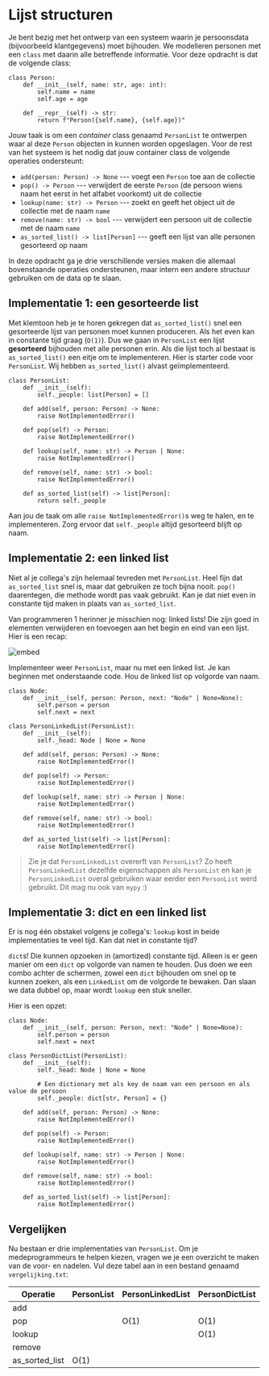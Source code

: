 # Lijst structuren

Je bent bezig met het ontwerp van een systeem waarin je persoonsdata (bijvoorbeeld klantgegevens) moet bijhouden. We modelleren personen met een `class` met daarin alle betreffende informatie. Voor deze opdracht is dat de volgende class:

    class Person:
        def __init__(self, name: str, age: int):
            self.name = name
            self.age = age

        def __repr__(self) -> str:
            return f"Person({self.name}, {self.age})"

Jouw taak is om een *container* class genaamd `PersonList` te ontwerpen waar al deze `Person` objecten in kunnen worden opgeslagen. Voor de rest van het systeem is het nodig dat jouw container class de volgende operaties ondersteunt:

- `add(person: Person) -> None` --- voegt een `Person` toe aan de collectie
- `pop() -> Person` --- verwijdert de eerste `Person` (de persoon wiens naam het eerst in het alfabet voorkomt) uit de collectie
- `lookup(name: str) -> Person` --- zoekt en geeft het object uit de collectie met de naam `name`
- `remove(name: str) -> bool` --- verwijdert een persoon uit de collectie met de naam `name`
- `as_sorted_list() -> list[Person]` --- geeft een lijst van alle personen gesorteerd op naam

In deze opdracht ga je drie verschillende versies maken die allemaal bovenstaande operaties ondersteunen, maar intern een andere structuur gebruiken om de data op te slaan.

## Implementatie 1: een gesorteerde list

Met klemtoon heb je te horen gekregen dat `as_sorted_list()` snel een gesorteerde lijst van personen moet kunnen produceren. Als het even kan in constante tijd graag (`O(1)`). Dus we gaan in `PersonList` een lijst **gesorteerd** bijhouden met alle personen erin. Als die lijst toch al bestaat is `as_sorted_list()` een eitje om te implementeren. Hier is starter code voor `PersonList`. Wij hebben `as_sorted_list()` alvast geïmplementeerd.

    class PersonList:
        def __init__(self):
            self._people: list[Person] = []

        def add(self, person: Person) -> None:
            raise NotImplementedError()

        def pop(self) -> Person:
            raise NotImplementedError()

        def lookup(self, name: str) -> Person | None:
            raise NotImplementedError()

        def remove(self, name: str) -> bool:
            raise NotImplementedError()
        
        def as_sorted_list(self) -> list[Person]:
            return self._people

Aan jou de taak om alle `raise NotImplementedError()`s weg te halen, en te implementeren. Zorg ervoor dat `self._people` altijd gesorteerd blijft op naam.


## Implementatie 2: een linked list

Niet al je collega's zijn helemaal tevreden met `PersonList`. Heel fijn dat `as_sorted_list` snel is, maar dat gebruiken ze toch bijna nooit. `pop()` daarentegen, die methode wordt pas vaak gebruikt. Kan je dat niet even in constante tijd maken in plaats van `as_sorted_list`.

Van programmeren 1 herinner je misschien nog: linked lists! Die zijn goed in elementen verwijderen en toevoegen aan het begin en eind van een lijst. Hier is een recap:

![embed](https://www.youtube.com/embed/wh4TS7RJDTA)

Implementeer weer `PersonList`, maar nu met een linked list. Je kan beginnen met onderstaande code. Hou de linked list op volgorde van naam.

    class Node:
        def __init__(self, person: Person, next: "Node" | None=None):
            self.person = person
            self.next = next

    class PersonLinkedList(PersonList):
        def __init__(self):
            self._head: Node | None = None

        def add(self, person: Person) -> None:
            raise NotImplementedError()

        def pop(self) -> Person:
            raise NotImplementedError()

        def lookup(self, name: str) -> Person | None:
            raise NotImplementedError()

        def remove(self, name: str) -> bool:
            raise NotImplementedError()
        
        def as_sorted_list(self) -> list[Person]:
            raise NotImplementedError()

> Zie je dat `PersonLinkedList` overerft van `PersonList`? Zo heeft `PersonLinkedList` dezelfde eigenschappen als `PersonList` en kan je `PersonLinkedList` overal gebruiken waar eerder een `PersonList` werd gebruikt. Dit mag nu ook van `mypy` :)


## Implementatie 3: dict en een linked list

Er is nog één obstakel volgens je collega's: `lookup` kost in beide implementaties te veel tijd. Kan dat niet in constante tijd?

`dict`s! Die kunnen opzoeken in (amortized) constante tijd. Alleen is er geen manier om een `dict` op volgorde van namen te houden. Dus doen we een combo achter de schermen, zowel een `dict` bijhouden om snel op te kunnen zoeken, als een `LinkedList` om de volgorde te bewaken. Dan slaan we data dubbel op, maar wordt `lookup` een stuk sneller.

Hier is een opzet:

    class Node:
        def __init__(self, person: Person, next: "Node" | None=None):
            self.person = person
            self.next = next

    class PersonDictList(PersonList):
        def __init__(self):
            self._head: Node | None = None

            # Een dictionary met als key de naam van een persoon en als value de persoon
            self._people: dict[str, Person] = {}

        def add(self, person: Person) -> None:
            raise NotImplementedError()

        def pop(self) -> Person:
            raise NotImplementedError()

        def lookup(self, name: str) -> Person | None:
            raise NotImplementedError()

        def remove(self, name: str) -> bool:
            raise NotImplementedError()
        
        def as_sorted_list(self) -> list[Person]:
            raise NotImplementedError()

## Vergelijken

Nu bestaan er drie implementaties van `PersonList`. Om je medeprogrammeurs te helpen kiezen, vragen we je een overzicht te maken van de voor- en nadelen. Vul deze tabel aan in een bestand genaamd `vergelijking.txt`:

| Operatie       | PersonList | PersonLinkedList | PersonDictList |
| -------------- | ---------- | ---------------- | -------------- |
| add            |            |                  |                |
| pop            |            | O(1)             | O(1)           |
| lookup         |            |                  | O(1)           |
| remove         |            |                  |                |
| as_sorted_list | O(1)       |                  |                |
